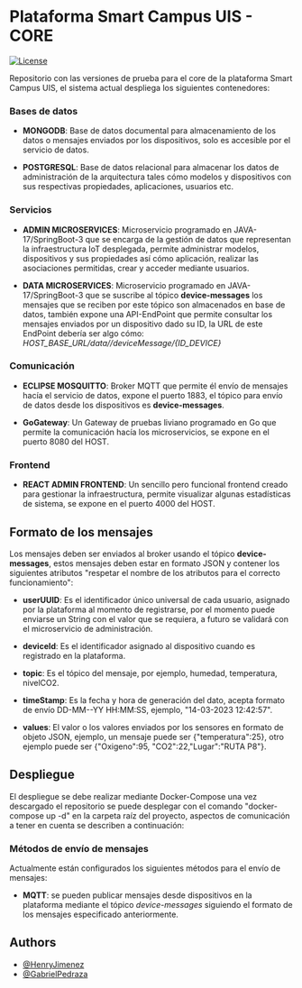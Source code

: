 # Plataforma Smart Campus UIS - CORE

[![License](https://img.shields.io/badge/License-Apache_2.0-blue.svg)](https://opensource.org/licenses/Apache-2.0)

Repositorio con las versiones de prueba para el core de la plataforma Smart Campus UIS, el sistema actual despliega los siguientes contenedores: 

### Bases de datos

- **MONGODB**: Base de datos documental para almacenamiento de los datos o mensajes enviados por los dispositivos, solo es accesible por el servicio de datos.

- **POSTGRESQL**: Base de datos relacional para almacenar los datos de administración de la arquitectura tales cómo modelos y dispositivos con sus respectivas propiedades, aplicaciones, usuarios etc.


### Servicios

- **ADMIN MICROSERVICES**: Microservicio programado en JAVA-17/SpringBoot-3 que se encarga de la gestión de datos que representan la infraestructura IoT desplegada, permite administrar modelos, dispositivos y sus propiedades así cómo aplicación, realizar las asociaciones permitidas, crear y acceder mediante usuarios.

- **DATA MICROSERVICES**: Microservicio programado en JAVA-17/SpringBoot-3 que se suscribe al tópico **device-messages** los mensajes que se reciben por este tópico son almacenados en base de datos, también expone una API-EndPoint que permite consultar los mensajes enviados por un dispositivo dado su ID, la URL de este EndPoint debería ser algo cómo: *HOST_BASE_URL/data//deviceMessage/{ID_DEVICE}*


### Comunicación

- **ECLIPSE MOSQUITTO**: Broker MQTT que permite él envío de mensajes hacía el servicio de datos, expone el puerto 1883, el tópico para envío de datos desde los dispositivos es **device-messages**.

- **GoGateway**: Un Gateway de pruebas liviano programado en Go que permite la comunicación hacía los microservicios, se expone en el puerto 8080 del HOST.

### Frontend 
- **REACT ADMIN FRONTEND**: Un sencillo pero funcional frontend creado para gestionar la infraestructura, permite visualizar algunas estadísticas de sistema, se expone en el puerto 4000 del HOST. 


## Formato de los mensajes

Los mensajes deben ser enviados al broker usando el tópico **device-messages**, estos mensajes deben estar en formato JSON y contener los siguientes atributos "respetar el nombre de los atributos para el correcto funcionamiento":

- **userUUID**: Es el identificador único universal de cada usuario, asignado por la plataforma al momento de registrarse, por el momento puede enviarse un String con el valor que se requiera, a futuro se validará con el microservicio de administración. 

- **deviceId**: Es el identificador asignado al dispositivo cuando es registrado en la plataforma. 

- **topic**: Es el tópico del mensaje, por ejemplo, humedad, temperatura, nivelCO2.

- **timeStamp**: Es la fecha y hora de generación del dato, acepta formato de envío  DD-MM--YY HH:MM:SS, ejemplo, "14-03-2023 12:42:57".

- **values**: El valor o los valores enviados por los sensores en formato de objeto JSON, ejemplo, un mensaje puede ser {"temperatura":25}, otro ejemplo puede ser {"Oxigeno":95, "CO2":22,"Lugar":"RUTA P8"}. 



## Despliegue

El despliegue se debe realizar mediante Docker-Compose una vez descargado el repositorio se puede desplegar con el comando "docker-compose up -d" en la carpeta raíz del proyecto, aspectos de comunicación a tener en cuenta se describen a continuación: 

### Métodos de envío de mensajes

Actualmente están configurados los siguientes métodos para el envío de mensajes:
- **MQTT**: se pueden publicar mensajes desde dispositivos en la plataforma mediante el tópico *device-messages* siguiendo el formato de los mensajes especificado anteriormente.



## Authors

- [@HenryJimenez](https://github.com/Han253)
- [@GabrielPedraza](https://github.com/chaphe)
